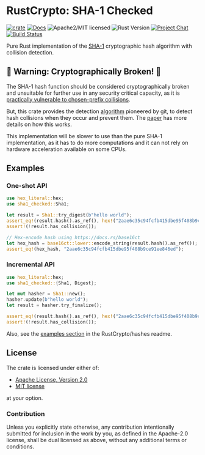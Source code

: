 # RustCrypto: SHA-1 Checked

[![crate][crate-image]][crate-link]
[![Docs][docs-image]][docs-link]
![Apache2/MIT licensed][license-image]
![Rust Version][rustc-image]
[![Project Chat][chat-image]][chat-link]
[![Build Status][build-image]][build-link]

Pure Rust implementation of the [SHA-1] cryptographic hash algorithm with collision detection.

## 🚨 Warning: Cryptographically Broken! 🚨

The SHA-1 hash function should be considered cryptographically broken and
unsuitable for further use in any security critical capacity, as it is
[practically vulnerable to chosen-prefix collisions][1].

But, this crate provides the detection [algorithm] pioneered by git, to detect hash collisions when they
occur and prevent them. The [paper] has more details on how this works.

This implementation will be slower to use than the pure SHA-1 implementation, as it has to do more computations and
it can not rely on hardware acceleration available on some CPUs.

## Examples

### One-shot API

```rust
use hex_literal::hex;
use sha1_checked::Sha1;

let result = Sha1::try_digest(b"hello world");
assert_eq!(result.hash().as_ref(), hex!("2aae6c35c94fcfb415dbe95f408b9ce91ee846ed"));
assert!(!result.has_collision());

// Hex-encode hash using https://docs.rs/base16ct
let hex_hash = base16ct::lower::encode_string(result.hash().as_ref());
assert_eq!(hex_hash, "2aae6c35c94fcfb415dbe95f408b9ce91ee846ed");
```

### Incremental API

```rust
use hex_literal::hex;
use sha1_checked::{Sha1, Digest};

let mut hasher = Sha1::new();
hasher.update(b"hello world");
let result = hasher.try_finalize();

assert_eq!(result.hash().as_ref(), hex!("2aae6c35c94fcfb415dbe95f408b9ce91ee846ed"));
assert!(!result.has_collision());
```

Also, see the [examples section] in the RustCrypto/hashes readme.

## License

The crate is licensed under either of:

* [Apache License, Version 2.0](http://www.apache.org/licenses/LICENSE-2.0)
* [MIT license](http://opensource.org/licenses/MIT)

at your option.

### Contribution

Unless you explicitly state otherwise, any contribution intentionally submitted
for inclusion in the work by you, as defined in the Apache-2.0 license, shall be
dual licensed as above, without any additional terms or conditions.

[//]: # (badges)

[crate-image]: https://img.shields.io/crates/v/sha1-checked.svg
[crate-link]: https://crates.io/crates/sha1-checked
[docs-image]: https://docs.rs/sha1-checked/badge.svg
[docs-link]: https://docs.rs/sha1-checked/
[license-image]: https://img.shields.io/badge/license-Apache2.0/MIT-blue.svg
[rustc-image]: https://img.shields.io/badge/rustc-1.85+-blue.svg
[chat-image]: https://img.shields.io/badge/zulip-join_chat-blue.svg
[chat-link]: https://rustcrypto.zulipchat.com/#narrow/stream/260041-hashes
[build-image]: https://github.com/RustCrypto/hashes/workflows/sha1-checked/badge.svg?branch=master
[build-link]: https://github.com/RustCrypto/hashes/actions?query=workflow%3Asha1-checked

[//]: # (general links)

[SHA-1]: https://en.wikipedia.org/wiki/SHA-1
[1]: https://sha-mbles.github.io/
[examples section]: https://github.com/RustCrypto/hashes#Examples
[algorithm]: https://github.com/cr-marcstevens/sha1collisiondetection
[paper]: https://marc-stevens.nl/research/papers/C13-S.pdf
